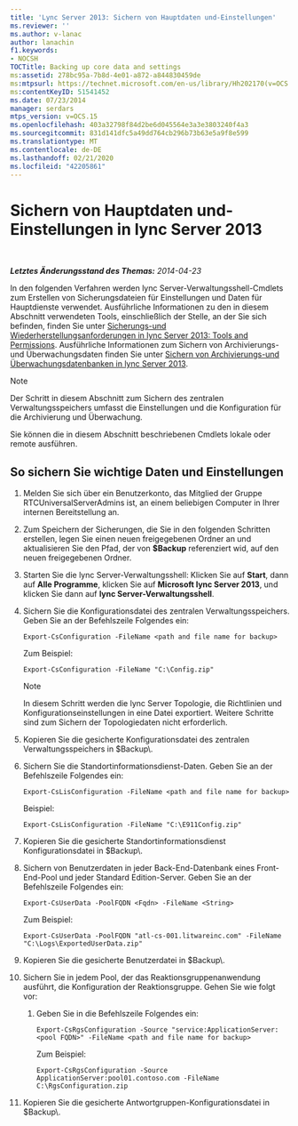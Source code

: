 ```yaml
---
title: 'Lync Server 2013: Sichern von Hauptdaten und-Einstellungen'
ms.reviewer: ''
ms.author: v-lanac
author: lanachin
f1.keywords:
- NOCSH
TOCTitle: Backing up core data and settings
ms:assetid: 278bc95a-7b8d-4e01-a872-a844830459de
ms:mtpsurl: https://technet.microsoft.com/en-us/library/Hh202170(v=OCS.15)
ms:contentKeyID: 51541452
ms.date: 07/23/2014
manager: serdars
mtps_version: v=OCS.15
ms.openlocfilehash: 403a32798f84d2be6d045564e3a3e3803240f4a3
ms.sourcegitcommit: 831d141dfc5a49dd764cb296b73b63e5a9f8e599
ms.translationtype: MT
ms.contentlocale: de-DE
ms.lasthandoff: 02/21/2020
ms.locfileid: "42205861"
---
```

<div data-xmlns="http://www.w3.org/1999/xhtml">

<div class="topic" data-xmlns="http://www.w3.org/1999/xhtml" data-msxsl="urn:schemas-microsoft-com:xslt" data-cs="https://msdn.microsoft.com/">

<div data-asp="https://msdn2.microsoft.com/asp">

# <a name="backing-up-core-data-and-settings-in-lync-server-2013"></a>Sichern von Hauptdaten und-Einstellungen in lync Server 2013

</div>

<div id="mainSection">

<div id="mainBody">

<span> </span>

_**Letztes Änderungsstand des Themas:** 2014-04-23_

In den folgenden Verfahren werden lync Server-Verwaltungsshell-Cmdlets zum Erstellen von Sicherungsdateien für Einstellungen und Daten für Hauptdienste verwendet. Ausführliche Informationen zu den in diesem Abschnitt verwendeten Tools, einschließlich der Stelle, an der Sie sich befinden, finden Sie unter [Sicherungs-und Wiederherstellungsanforderungen in lync Server 2013: Tools and Permissions](lync-server-2013-backup-and-restoration-requirements-tools-and-permissions.md). Ausführliche Informationen zum Sichern von Archivierungs-und Überwachungsdaten finden Sie unter [Sichern von Archivierungs-und Überwachungsdatenbanken in lync Server 2013](lync-server-2013-backing-up-archiving-and-monitoring-databases.md).

<div>


> [!NOTE]  
> Der Schritt in diesem Abschnitt zum Sichern des zentralen Verwaltungsspeichers umfasst die Einstellungen und die Konfiguration für die Archivierung und Überwachung.



</div>

Sie können die in diesem Abschnitt beschriebenen Cmdlets lokale oder remote ausführen.

<div>

## <a name="to-back-up-core-data-and-settings"></a>So sichern Sie wichtige Daten und Einstellungen

1.  Melden Sie sich über ein Benutzerkonto, das Mitglied der Gruppe RTCUniversalServerAdmins ist, an einem beliebigen Computer in Ihrer internen Bereitstellung an.

2.  Zum Speichern der Sicherungen, die Sie in den folgenden Schritten erstellen, legen Sie einen neuen freigegebenen Ordner an und aktualisieren Sie den Pfad, der von **$Backup** referenziert wid, auf den neuen freigegebenen Ordner.

3.  Starten Sie die lync Server-Verwaltungsshell: Klicken Sie auf **Start**, dann auf **Alle Programme**, klicken Sie auf **Microsoft lync Server 2013**, und klicken Sie dann auf **lync Server-Verwaltungsshell**.

4.  Sichern Sie die Konfigurationsdatei des zentralen Verwaltungsspeichers. Geben Sie an der Befehlszeile Folgendes ein:
    
        Export-CsConfiguration -FileName <path and file name for backup>
    
    Zum Beispiel:
    
        Export-CsConfiguration -FileName "C:\Config.zip"
    
    <div>
    

    > [!NOTE]  
    > In diesem Schritt werden die lync Server Topologie, die Richtlinien und Konfigurationseinstellungen in eine Datei exportiert. Weitere Schritte sind zum Sichern der Topologiedaten nicht erforderlich.

    
    </div>

5.  Kopieren Sie die gesicherte Konfigurationsdatei des zentralen Verwaltungsspeichers in $Backup\\.

6.  Sichern Sie die Standortinformationsdienst-Daten. Geben Sie an der Befehlszeile Folgendes ein:
    
        Export-CsLisConfiguration -FileName <path and file name for backup>
    
    Beispiel:
    
        Export-CsLisConfiguration -FileName "C:\E911Config.zip"

7.  Kopieren Sie die gesicherte Standortinformationsdienst Konfigurationsdatei in $Backup\\.

8.  Sichern von Benutzerdaten in jeder Back-End-Datenbank eines Front-End-Pool und jeder Standard Edition-Server. Geben Sie an der Befehlszeile Folgendes ein:
    
        Export-CsUserData -PoolFQDN <Fqdn> -FileName <String>
    
    Zum Beispiel:
    
        Export-CsUserData -PoolFQDN "atl-cs-001.litwareinc.com" -FileName "C:\Logs\ExportedUserData.zip"

9.  Kopieren Sie die gesicherte Benutzerdatei in $Backup\\.

10. Sichern Sie in jedem Pool, der das Reaktionsgruppenanwendung ausführt, die Konfiguration der Reaktionsgruppe. Gehen Sie wie folgt vor:
    
    1.  Geben Sie in die Befehlszeile Folgendes ein:
        
            Export-CsRgsConfiguration -Source "service:ApplicationServer:<pool FQDN>" -FileName <path and file name for backup>
        
        Zum Beispiel:
        
            Export-CsRgsConfiguration -Source ApplicationServer:pool01.contoso.com -FileName C:\RgsConfiguration.zip

11. Kopieren Sie die gesicherte Antwortgruppen-Konfigurationsdatei in $Backup\\.

</div>

</div>

<span> </span>

</div>

</div>

</div>

